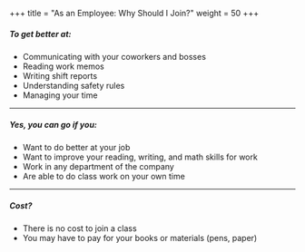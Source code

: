 +++
title = "As an Employee: Why Should I Join?"
weight = 50
+++

##### To get better at:

- Communicating with your coworkers and bosses
- Reading work memos
- Writing shift reports
- Understanding safety rules
- Managing your time

***
  
##### Yes, you can go if you:

- Want to do better at your job
- Want to improve your reading, writing, and math skills for work
- Work in any department of the company
- Are able to do class work on your own time

***

##### Cost? 

- There is no cost to join a class
- You may have to pay for your books or materials (pens, paper)
